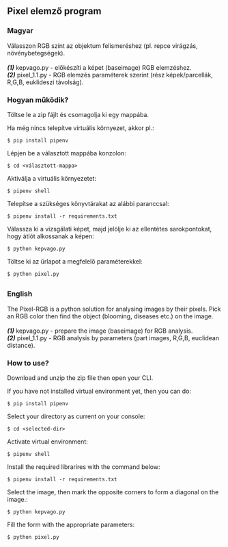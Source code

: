 ## Pixel elemző program

### Magyar
Válasszon RGB színt az objektum felismeréshez (pl. repce virágzás, növénybetegségek).
<br/><br/>
***(1)*** kepvago.py - előkészíti a képet (baseimage) RGB elemzéshez.
<br/>
***(2)*** pixel_1.1.py - RGB elemzés paraméterek szerint (rész képek/parcellák, R,G,B, euklideszi távolság).
### Hogyan működik?
Töltse le a zip fájlt és csomagolja ki egy mappába.

Ha még nincs telepítve virtuális környezet, akkor pl.:

```$ pip install pipenv```

Lépjen be a választott mappába konzolon:

```$ cd <választott-mappa>```

Aktiválja a virtuális környezetet:

```$ pipenv shell```

Telepítse a szükséges könyvtárakat az alábbi paranccsal:

```$ pipenv install -r requirements.txt```

Válassza ki a vizsgálati képet, majd jelölje ki az ellentétes sarokpontokat, hogy átlót alkossanak a képen:

```$ python kepvago.py```

Töltse ki az űrlapot a megfelelő paraméterekkel:

```$ python pixel.py```
##
### English
The Pixel-RGB is a python solution for analysing images by their pixels.
Pick an RGB color then find the object (blooming, diseases etc.) on the image.
<br/><br/>
***(1)*** kepvago.py - prepare the image (baseimage) for RGB analysis.
<br/>
***(2)*** pixel_1.1.py - RGB analysis by parameters (part images, R,G,B, euclidean distance).
### How to use?
Download and unzip the zip file then open your CLI.

If you have not installed virtual environment yet, then you can do:

```$ pip install pipenv```

Select your directory as current on your console:

```$ cd <selected-dir>```

Activate virtual environment:

```$ pipenv shell```

Install the required librarires with the command below:

```$ pipenv install -r requirements.txt```

Select the image, then mark the opposite corners to form a diagonal on the image.:

```$ python kepvago.py```

Fill the form with the appropriate parameters:

```$ python pixel.py```
<br/>
